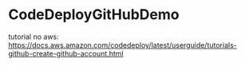 # CodeDeployGitHubDemo
tutorial no aws: https://docs.aws.amazon.com/codedeploy/latest/userguide/tutorials-github-create-github-account.html
